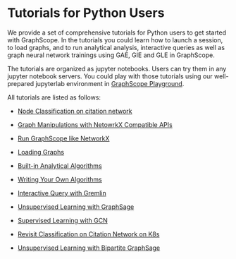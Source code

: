 # Tutorials for Python Users

We provide a set of comprehensive tutorials for Python users to get started with GraphScope. In the tutorials you could learn
how to launch a session, to load graphs, and to run analytical analysis, interactive queries as well as graph neural
network trainings using GAE, GIE and GLE in GraphScope.

The tutorials are organized as jupyter notebooks. Users can try them in any jupyter notebook servers. You could play
with those tutorials using our well-prepared jupyterlab environment in [GraphScope Playground](https://try.graphscope.app).

All tutorials are listed as follows:

- [Node Classification on citation network](https://nbviewer.jupyter.org/github/alibaba/GraphScope/blob/main/tutorials/01_node_classification_on_citation.ipynb)

- [Graph Manipulations with NetowrkX Compatible APIs](https://nbviewer.jupyter.org/github/alibaba/GraphScope/blob/main/tutorials/02_graph_manipulations_with_networkx_compatible_apis.ipynb)


- [Run GraphScope like NetworkX](https://nbviewer.jupyter.org/github/alibaba/GraphScope/blob/main/tutorials/03_run_graphscope_like_networkx.ipynb)

- [Loading Graphs](https://nbviewer.jupyter.org/github/alibaba/GraphScope/blob/main/tutorials/04_loading_graphs.ipynb)


- [Built-in Analytical Algorithms](https://nbviewer.jupyter.org/github/alibaba/GraphScope/blob/main/tutorials/05_builtin_analytical_algorithms.ipynb)


- [Writing Your Own Algorithms](https://nbviewer.jupyter.org/github/alibaba/GraphScope/blob/main/tutorials/06_writing_your_own_algorithms.ipynb)


- [Interactive Query with Gremlin](https://nbviewer.jupyter.org/github/alibaba/GraphScope/blob/main/tutorials/07_interactive_query_with_gremlin.ipynb)
   
- [Unsupervised Learning with GraphSage](https://nbviewer.jupyter.org/github/alibaba/GraphScope/blob/main/tutorials/08_unsupervised_learning_with_graphsage.ipynb)


- [Supervised Learning with GCN](https://nbviewer.jupyter.org/github/alibaba/GraphScope/blob/main/tutorials/09_supervised_learning_with_gcn.ipynb)


- [Revisit Classification on Citation Network on K8s](https://nbviewer.jupyter.org/github/alibaba/GraphScope/blob/main/tutorials/10_revisit_classification_on_citation_network_on_k8s.ipynb)


- [Unsupervised Learning with Bipartite GraphSage](https://nbviewer.jupyter.org/github/alibaba/GraphScope/blob/main/tutorials/11_unsupervised_learning_with_bipartite_graphsage.ipynb)
